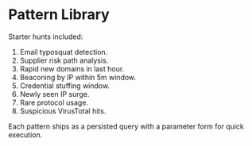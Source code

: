 # Pattern Library

Starter hunts included:
1. Email typosquat detection.
2. Supplier risk path analysis.
3. Rapid new domains in last hour.
4. Beaconing by IP within 5m window.
5. Credential stuffing window.
6. Newly seen IP surge.
7. Rare protocol usage.
8. Suspicious VirusTotal hits.

Each pattern ships as a persisted query with a parameter form for quick execution.
